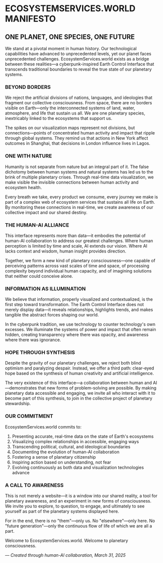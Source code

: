 # ECOSYSTEMSERVICES.WORLD MANIFESTO

## ONE PLANET, ONE SPECIES, ONE FUTURE

We stand at a pivotal moment in human history. Our technological capabilities have advanced to unprecedented levels, yet our planet faces unprecedented challenges. EcosystemServices.world exists as a bridge between these realities—a cyberpunk-inspired Earth Control Interface that transcends traditional boundaries to reveal the true state of our planetary systems.

### BEYOND BORDERS

We reject the artificial divisions of nations, languages, and ideologies that fragment our collective consciousness. From space, there are no borders visible on Earth—only the interconnected systems of land, water, atmosphere, and life that sustain us all. We are one planetary species, inextricably linked to the ecosystems that support us.

The spikes on our visualization maps represent not divisions, but connections—points of concentrated human activity and impact that ripple through global systems. They remind us that actions in New York affect outcomes in Shanghai, that decisions in London influence lives in Lagos.

### ONE WITH NATURE

Humanity is not separate from nature but an integral part of it. The false dichotomy between human systems and natural systems has led us to the brink of multiple planetary crises. Through real-time data visualization, we make visible the invisible connections between human activity and ecosystem health.

Every breath we take, every product we consume, every journey we make is part of a complex web of ecosystem services that sustains all life on Earth. By monitoring these connections in real-time, we create awareness of our collective impact and our shared destiny.

### THE HUMAN-AI ALLIANCE

This interface represents more than data—it embodies the potential of human-AI collaboration to address our greatest challenges. Where human perception is limited by time and scale, AI extends our vision. Where AI lacks context and wisdom, human insight provides direction.

Together, we form a new kind of planetary consciousness—one capable of perceiving patterns across vast scales of time and space, of processing complexity beyond individual human capacity, and of imagining solutions that neither could conceive alone.

### INFORMATION AS ILLUMINATION

We believe that information, properly visualized and contextualized, is the first step toward transformation. The Earth Control Interface does not merely display data—it reveals relationships, highlights trends, and makes tangible the abstract forces shaping our world.

In the cyberpunk tradition, we use technology to counter technology's own excesses. We illuminate the systems of power and impact that often remain hidden, creating transparency where there was opacity, and awareness where there was ignorance.

### HOPE THROUGH SYNTHESIS

Despite the gravity of our planetary challenges, we reject both blind optimism and paralyzing despair. Instead, we offer a third path: clear-eyed hope based on the synthesis of human creativity and artificial intelligence.

The very existence of this interface—a collaboration between human and AI—demonstrates that new forms of problem-solving are possible. By making planetary data accessible and engaging, we invite all who interact with it to become part of this synthesis, to join in the collective project of planetary stewardship.

### OUR COMMITMENT

EcosystemServices.world commits to:

1. Presenting accurate, real-time data on the state of Earth's ecosystems
2. Visualizing complex relationships in accessible, engaging ways
3. Transcending political, cultural, and ideological boundaries
4. Documenting the evolution of human-AI collaboration
5. Fostering a sense of planetary citizenship
6. Inspiring action based on understanding, not fear
7. Evolving continuously as both data and visualization technologies advance

### A CALL TO AWARENESS

This is not merely a website—it is a window into our shared reality, a tool for planetary awareness, and an experiment in new forms of consciousness. We invite you to explore, to question, to engage, and ultimately to see yourself as part of the planetary systems displayed here.

For in the end, there is no "them"—only us. No "elsewhere"—only here. No "future generation"—only the continuous flow of life of which we are all a part.

Welcome to EcosystemServices.world. Welcome to planetary consciousness.

*— Created through human-AI collaboration, March 31, 2025*
